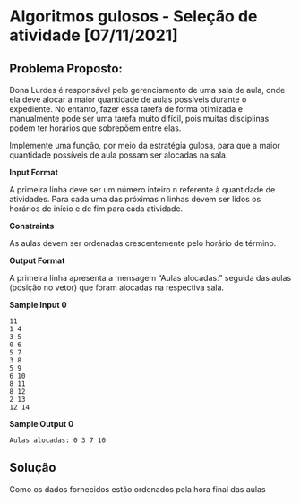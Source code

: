 # Algoritmos gulosos - Seleção de atividade [07/11/2021]

## Problema Proposto:

Dona Lurdes é responsável pelo gerenciamento de uma sala de aula, onde ela deve alocar a maior quantidade de aulas possíveis durante o expediente. No entanto, fazer essa tarefa de forma otimizada e manualmente pode ser uma tarefa muito difícil, pois muitas disciplinas podem ter horários que sobrepõem entre elas.

Implemente uma função, por meio da estratégia gulosa, para que a maior quantidade possíveis de aula possam ser alocadas na sala.

**Input Format**

A primeira linha deve ser um número inteiro n referente à quantidade de atividades. Para cada uma das próximas n linhas devem ser lidos os horários de início e de fim para cada atividade.

**Constraints**

As aulas devem ser ordenadas crescentemente pelo horário de término.

**Output Format**

A primeira linha apresenta a mensagem “Aulas alocadas:” seguida das aulas (posição no vetor) que foram alocadas na respectiva sala.

**Sample Input 0**

```
11
1 4
3 5
0 6
5 7
3 8
5 9
6 10
8 11
8 12
2 13
12 14
```

**Sample Output 0**

```
Aulas alocadas: 0 3 7 10
```



## Solução

Como os dados fornecidos estão ordenados pela hora final das aulas
